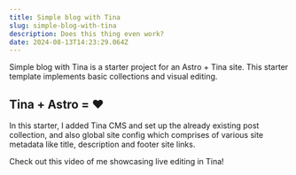 ```yaml
---
title: Simple blog with Tina
slug: simple-blog-with-tina
description: Does this thing even work?
date: 2024-08-13T14:23:29.064Z
---
```


Simple blog with Tina is a starter project for an Astro + Tina site. This starter template implements basic collections and visual editing.

## Tina + Astro = ❤️

In this starter, I added Tina CMS and set up the already existing post collection, and also global site config which comprises of various site metadata like title, description and footer site links.

Check out this video of me showcasing live editing in Tina!
